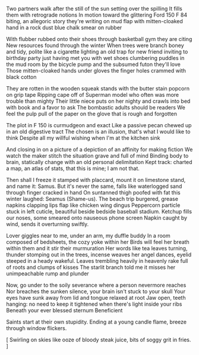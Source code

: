 Two partners walk after the still of the sun setting over the spilling
It fills them with retrograde notions
In motion toward the glittering Ford 150 F 84 biting, an allegoric story they're writing
on mud flap with mitten-cloaked hand in a rock dust blue chalk smear on rubber

With flubber rubbed onto their shoes through basketball gym they are citing
New resources found through the winter
When trees were branch boney and tidy, polite like a cigarette lighting
an old trap for new friend inviting to birthday party just having met you
with wet shoes clumbering puddles in the mud room by the bicycle pump and the subsumed futon they'll love
Those mitten-cloaked hands under gloves the finger holes crammed with black cotton

They are rotten in the wooden squeak stands with the butter stain popcorn on grip tape
Ripping cape off of Superman model who often was more trouble than mighty
Their little niece puts on her nighty and crawls into bed with book and a favor to ask
The bombastic adults should be readers
We feel the pulp pull of the paper on the glove that is rough and forgotten

The plot in F 150 is curmudgeon and exact
Like a passive pecan chewed up in an old digestive tract
The chosen is an illusion, that's what I would like to think
Despite all my willful wishing when I'm at the kitchen sink

And closing in on a picture of a depiction of an affinity for making fiction
We watch the maker stitch the situation grave and full of mind
Binding body to brain, statically change with an old personal delimitation
Kept track: charted a map, an atlas of stats, that this is mine; I am not that.

Then shall I freeze it stamped with placcard, mount it on limestone stand, and name it: Samus.
But it's never the same, falls like waterlogged sand through finger cracked in hand
On suntanned thigh poofed with fat this winter laughed: Seamus (Shame-us).
The beach trip burgered, grease napkins clapping lips flap like chicken wing dingus
Peppercorn particle stuck in left cuticle, beautiful beside bedside baseball stadium.
Ketchup fills our noses, some smeared onto nauseous phone screen
Napkin caught by wind, sends it overturning swiftly.

Lover giggles near to me, under an arm, my duffle buddy
In a room composed of bedsheets, the cozy yoke within her
Birds will feel her breath within them and it stir their murmuration
Her words like tea leaves turning, thunder stomping out in the trees,
incense weaves her angel dances, eyelid steeped in a heady wakeful.
Leaves trembling heavily in heavenly rake full of roots and clumps of kisses
The starlit branch told me it misses her unimpeachable rump and plunder

Now, go under to the soily severance where a person nevermore reaches
Nor breaches the sunken silence, your brain isn't stuck to your skull
Your eyes have sunk away from lid and tongue relaxed at root
Jaw open, teeth hanging: no need to keep it tightened when there's light inside your ribs
Beneath your ever blessed sternum
Beneficient

Saints start at their own stupidity. Ending at a young candle flame, breeze through window flickers.

[
  Swirling on skies like ooze of bloody steak juice, bits of soggy grit in fries.
]
